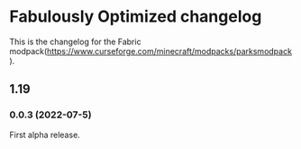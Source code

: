 # Fabulously Optimized changelog
This is the changelog for the Fabric modpack(https://www.curseforge.com/minecraft/modpacks/parksmodpack).

## 1.19

### 0.0.3 (2022-07-5)
First alpha release.
